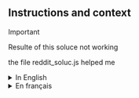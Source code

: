 ## Instructions and context

> [!IMPORTANT]  
> Resulte of this soluce not working

the file reddit_soluc.js
helped me

<details>
  <summary>In English</summary>

```

```


</details >


<details>
<summary>En français</summary>

```
Translated by chatgpt


```

</details>
